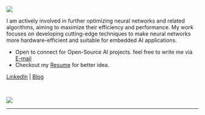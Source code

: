 <img src="https://capsule-render.vercel.app/api?type=waving&color=gradient&height=300&section=header&text=Hi!%20I%27m%20%20Vimal%20William.&fontSize=60"></img>


<p>
I am actively involved in further optimizing neural networks and related algorithms, aiming to maximize their efficiency and performance. My work focuses on developing cutting-edge techniques to make neural networks more hardware-efficient and suitable for embedded AI applications.
</p>

- Open to connect for Open-Source AI projects. feel free to write me via [E-mail](mailto:vimalwilliam99@gmail.com)
- Checkout my [Resume](https://drive.google.com/file/d/1dg6EmDZWFENOv_dxGicrRb_jNsvyf-ZE/view?usp=sharing) for better idea. 

[LinkedIn](https://www.linkedin.com/in/vimal-william-6b24b0165/) | [Blog](https://vimalwill.github.io/)

<br>


![](https://github-readme-stats.vercel.app/api?username=VimalWill&theme=tokyonight&hide_border=false&include_all_commits=false&count_private=false)<br/>

---
<!-- Proudly created with GPRM ( https://gprm.itsvg.in ) -->
